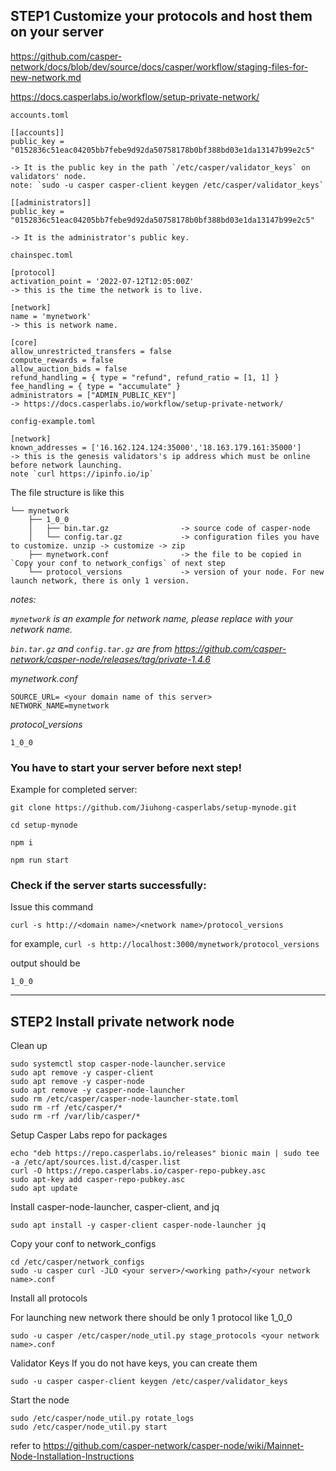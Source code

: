 ## STEP1  Customize your protocols and host them on your server


https://github.com/casper-network/docs/blob/dev/source/docs/casper/workflow/staging-files-for-new-network.md

https://docs.casperlabs.io/workflow/setup-private-network/

`accounts.toml`

```
[[accounts]]
public_key = "0152836c51eac04205bb7febe9d92da50758178b0bf388bd03e1da13147b99e2c5"

-> It is the public key in the path `/etc/casper/validator_keys` on validators' node.
note: `sudo -u casper casper-client keygen /etc/casper/validator_keys`

[[administrators]]
public_key = "0152836c51eac04205bb7febe9d92da50758178b0bf388bd03e1da13147b99e2c5"

-> It is the administrator's public key.
```

`chainspec.toml`

```
[protocol]
activation_point = '2022-07-12T12:05:00Z'
-> this is the time the network is to live.

[network]
name = 'mynetwork'
-> this is network name.

[core]
allow_unrestricted_transfers = false
compute_rewards = false
allow_auction_bids = false
refund_handling = { type = "refund", refund_ratio = [1, 1] }
fee_handling = { type = "accumulate" }
administrators = ["ADMIN_PUBLIC_KEY"]
-> https://docs.casperlabs.io/workflow/setup-private-network/

```

`config-example.toml`

```
[network]
known_addresses = ['16.162.124.124:35000','18.163.179.161:35000']
-> this is the genesis validators's ip address which must be online before network launching.
note `curl https://ipinfo.io/ip`
```

The file structure is like this 

```
└── mynetwork
    ├── 1_0_0
    │   ├── bin.tar.gz                -> source code of casper-node
    │   └── config.tar.gz             -> configuration files you have to customize. unzip -> customize -> zip
    ├── mynetwork.conf                -> the file to be copied in `Copy your conf to network_configs` of next step
    └── protocol_versions             -> version of your node. For new launch network, there is only 1 version.
```
*notes:*

*`mynetwork` is an example for network name, please replace with your network name.*

*`bin.tar.gz` and `config.tar.gz` are from https://github.com/casper-network/casper-node/releases/tag/private-1.4.6*

*mynetwork.conf*

```
SOURCE_URL= <your domain name of this server>
NETWORK_NAME=mynetwork
```

*protocol_versions*

```
1_0_0
```

### **You have to start your server before next step!**

Example for completed server: 

```
git clone https://github.com/Jiuhong-casperlabs/setup-mynode.git

cd setup-mynode

npm i

npm run start
```

### Check if the server starts successfully:

Issue this command 
```
curl -s http://<domain name>/<network name>/protocol_versions
```
for example, `curl -s http://localhost:3000/mynetwork/protocol_versions`

output should be
```
1_0_0
```

---
## STEP2 Install private network node

Clean up

```
sudo systemctl stop casper-node-launcher.service
sudo apt remove -y casper-client
sudo apt remove -y casper-node
sudo apt remove -y casper-node-launcher
sudo rm /etc/casper/casper-node-launcher-state.toml
sudo rm -rf /etc/casper/*
sudo rm -rf /var/lib/casper/*
```

Setup Casper Labs repo for packages

```
echo "deb https://repo.casperlabs.io/releases" bionic main | sudo tee -a /etc/apt/sources.list.d/casper.list
curl -O https://repo.casperlabs.io/casper-repo-pubkey.asc
sudo apt-key add casper-repo-pubkey.asc
sudo apt update
```

Install casper-node-launcher, casper-client, and jq

```
sudo apt install -y casper-client casper-node-launcher jq
```

Copy your conf to network_configs

```
cd /etc/casper/network_configs
sudo -u casper curl -JLO <your server>/<working path>/<your network name>.conf
```

Install all protocols 

For launching new network there should be only 1 protocol like 1_0_0

```
sudo -u casper /etc/casper/node_util.py stage_protocols <your network name>.conf
```


Validator Keys
If you do not have keys, you can create them

```
sudo -u casper casper-client keygen /etc/casper/validator_keys
```

Start the node

```
sudo /etc/casper/node_util.py rotate_logs
sudo /etc/casper/node_util.py start
```


refer to 
https://github.com/casper-network/casper-node/wiki/Mainnet-Node-Installation-Instructions